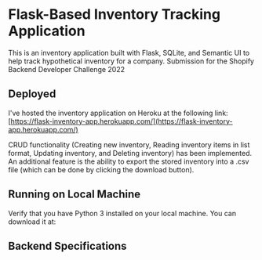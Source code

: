 # Flask-Based Inventory Tracking Application

This is an inventory application built with Flask, SQLite, and Semantic UI to help track hypothetical inventory for a company. Submission for the Shopify Backend Developer Challenge 2022


## Deployed
I've hosted the inventory application on Heroku at the following link: [https://flask-inventory-app.herokuapp.com/](https://flask-inventory-app.herokuapp.com/) 

CRUD functionality (Creating new inventory, Reading inventory items in list format, Updating inventory, and Deleting inventory) has been implemented. An additional feature is the ability to export the stored inventory into a .csv file (which can be done by clicking the download button).


## Running on Local Machine
Verify that you have Python 3 installed on your local machine. You can download it at: 



## Backend Specifications
